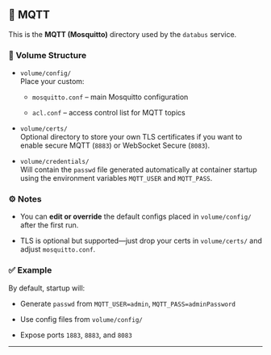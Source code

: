## 📁 MQTT

This is the **MQTT (Mosquitto)** directory used by the `databus` service.

### 📂 Volume Structure

-   `volume/config/`  
    Place your custom:
    
    -   `mosquitto.conf` – main Mosquitto configuration
        
    -   `acl.conf` – access control list for MQTT topics
        
-   `volume/certs/`  
    Optional directory to store your own TLS certificates if you want to enable secure MQTT (`8883`) or WebSocket Secure (`8083`).
    
-   `volume/credentials/`  
    Will contain the `passwd` file generated automatically at container startup using the environment variables `MQTT_USER` and `MQTT_PASS`.
    

### ⚙️ Notes

-   You can **edit or override** the default configs placed in `volume/config/` after the first run.
    
-   TLS is optional but supported—just drop your certs in `volume/certs/` and adjust `mosquitto.conf`.
    

### ✅ Example

By default, startup will:

-   Generate `passwd` from `MQTT_USER=admin`, `MQTT_PASS=adminPassword`
    
-   Use config files from `volume/config/`
    
-   Expose ports `1883`, `8883`, and `8083`
    

---